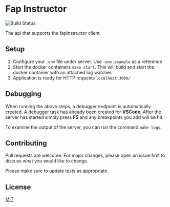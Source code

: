 # Fap Instructor

![Build Status](https://travis-ci.com/fapinstructor/fapinstructor-server.svg?branch=master)

The api that supports the fapinstructor client.

## Setup

1. Configure your `.env` file under server. Use `.env.example` as a reference
2. Start the docker containers `make start`. This will build and start the docker container with an attached log watcher.
3. Application is ready for HTTP requests `localhost:3000/`

## Debugging

When running the above steps, a debugger endpoint is automatically created. A debugger task has already been created for **VSCode**. After the server has started simply press **F5** and any breakpoints you add will be hit.

To examine the output of the server, you can run the command `make logs`.

## Contributing

Pull requests are welcome. For major changes, please open an issue first to discuss what you would like to change.

Please make sure to update tests as appropriate.

## License

[MIT](https://choosealicense.com/licenses/mit/)
